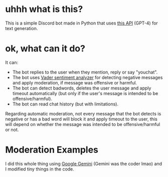 # uhhh what is this?
This is a simple Discord bot made in Python that uses [this API](https://api.freegpt4.ddns.net/) (GPT-4) for text generation.

# ok, what can it do?
It can:

- The bot replies to the user when they mention, reply or say "youchat".
- The bot uses [Vader sentiment analyzer](https://github.com/cjhutto/vaderSentiment) for detecting negative messages and apply moderation, if message was offensive or harmful.
- The bot can detect badwords, deletes the user message and apply timeout automatically (but only if the user's message is intended to be offensive/harmful).
- The bot can read chat history (but with limitations).

Regarding automatic moderation, not every message that the bot detects is negative or has a bad word will block it and apply timeout to the user, this will depend on whether the message was intended to be offensive/harmful or not.

# Moderation Examples

I did this whole thing using [Google Gemini](https://gemini.google.com/) (Gemini was the coder lmao) and I modified tiny things in the code.
